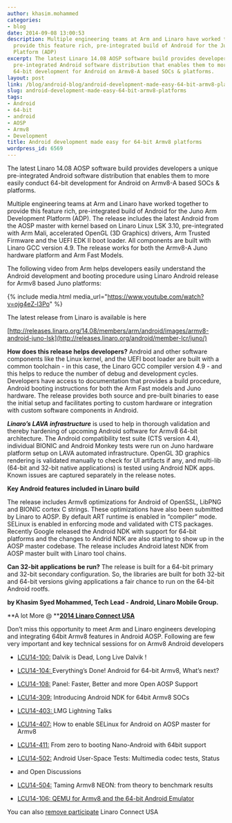 ```yaml
---
author: khasim.mohammed
categories:
- blog
date: 2014-09-08 13:00:53
description: Multiple engineering teams at Arm and Linaro have worked together to
  provide this feature rich, pre-integrated build of Android for the Juno Arm Development
  Platform (ADP)
excerpt: The latest Linaro 14.08 AOSP software build provides developers a unique
  pre-integrated Android software distribution that enables them to more easily conduct
  64-bit development for Android on Armv8-A based SOCs & platforms.
layout: post
link: /blog/android-blog/android-development-made-easy-64-bit-armv8-platforms/
slug: android-development-made-easy-64-bit-armv8-platforms
tags:
- Android
- 64-bit
- android
- AOSP
- Armv8
- Development
title: Android development made easy for 64-bit Armv8 platforms
wordpress_id: 6569
---
```


The latest Linaro 14.08 AOSP software build provides developers a unique pre-integrated Android software distribution that enables them to more easily conduct 64-bit development for Android on Armv8-A based SOCs & platforms.

Multiple engineering teams at Arm and Linaro have worked together to provide this feature rich, pre-integrated build of Android for the Juno Arm Development Platform (ADP). The release includes the latest Android from the AOSP master with kernel based on Linaro Linux LSK 3.10, pre-integrated with Arm Mali, accelerated OpenGL (3D Graphics) drivers, Arm Trusted Firmware and the UEFI EDK II boot loader. All components are built with Linaro GCC version 4.9. The release works for both the Armv8-A Juno hardware platform and Arm Fast Models.

The following video from Arm helps developers easily understand the Android development and booting procedure using Linaro Android release for Armv8 based Juno platforms:


{% include media.html media_url="https://www.youtube.com/watch?v=ojg4eZ-l3Po" %}

The latest release from Linaro is available is here
    
[http://releases.linaro.org/14.08/members/arm/android/images/armv8-android-juno-lsk](http://releases.linaro.org/android/member-lcr/juno/)

**How does this release helps developers?** Android and other software components like the Linux kernel, and the UEFI boot loader are built with a common toolchain - in this case, the Linaro GCC compiler version 4.9 - and this helps to reduce the number of debug and development cycles. Developers have access to documentation that provides a build procedure, Android booting instructions for both the Arm Fast models and Juno hardware. The release provides both source and pre-built binaries to ease the initial setup and facilitates porting to custom hardware or integration with custom software components in Android.

**_Linaro’s LAVA infrastructure_** is used to help in thorough validation and thereby hardening of upcoming Android software for Armv8 64-bit architecture. The Android compatibility test suite (CTS version 4.4), individual BIONIC and Android Monkey tests were run on Juno hardware platform setup on LAVA automated infrastructure. OpenGL 3D graphics rendering is validated manually to check for UI artifacts if any, and multi-lib (64-bit and 32-bit native applications) is tested using Android NDK apps. Known issues are captured separately in the release notes.

**Key Android features included in Linaro build**

The release includes Armv8 optimizations for Android of OpenSSL, LibPNG and BIONIC cortex C strings. These optimizations have also been submitted by Linaro to AOSP. By default ART runtime is enabled in “compiler” mode. SELinux is enabled in enforcing mode and validated with CTS packages. Recently Google released the Android NDK with support for 64-bit platforms and the changes to Andrid NDK are also starting to show up in the AOSP master codebase. The release includes Android latest NDK from AOSP master built with Linaro tool chains.

**Can 32-bit applications be run?** The release is built for a 64-bit primary and 32-bit secondary configuration. So, the libraries are built for both 32-bit and 64-bit versions giving applications a fair chance to run on the 64-bit Android rootfs.

**by Khasim Syed Mohammed, Tech Lead - Android, Linaro Mobile Group.**

**A lot More @ ****[2014 Linaro Connect USA](http://connect.linaro.org/lcu14/)**

Don’t miss this opportunity to meet Arm and Linaro engineers developing and integrating 64bit Armv8 features in Android AOSP. Following are few very important and key technical sessions for on Armv8 Android developers




  * [LCU14-100:](https://lcu14.zerista.com/event/member/137702) Dalvik is Dead, Long Live Dalvik !


  * [LCU14-104: ](https://lcu14.zerista.com/event/member/137707)Everything’s Done! Android for 64-bit Armv8, What’s next?


  * [LCU14-108:](https://lcu14.zerista.com/event/member/137711) Panel: Faster, Better and more Open AOSP Support


  * [LCU14-309:](https://lcu14.zerista.com/event/member/137756) Introducing Android NDK for 64bit Armv8 SOCs


  * [LCU14-403: ](https://lcu14.zerista.com/event/member/137770)LMG Lightning Talks


  * [LCU14-407:](https://lcu14.zerista.com/event/member/137775) How to enable SELinux for Android on AOSP master for Armv8


  * [LCU14-411:](http://lcu14.zerista.com/event/member/137779) From zero to booting Nano-Android with 64bit support


  * [LCU14-502:](https://lcu14.zerista.com/event/member/137789) Android User-Space Tests: Multimedia codec tests, Status


  * and Open Discussions


  * [LCU14-504:](https://lcu14.zerista.com/event/member/137791) Taming Armv8 NEON: from theory to benchmark results


  * [LCU14-106: QEMU for Armv8 and the 64-bit Android Emulator](https://lcu14.zerista.com/event/member/137709)


You can also [remove participate](http://connect.linaro.org/lcu14/) Linaro Connect USA